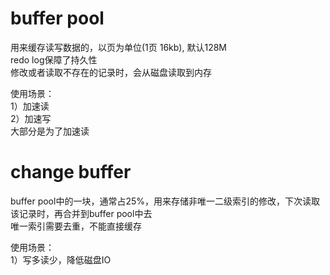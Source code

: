 # buffer pool
用来缓存读写数据的，以页为单位(1页 16kb), 默认128M  
redo log保障了持久性  
修改或者读取不存在的记录时，会从磁盘读取到内存 

使用场景：  
1）加速读  
2）加速写  
大部分是为了加速读  



# change buffer
buffer pool中的一块，通常占25%，用来存储非唯一二级索引的修改，下次读取该记录时，再合并到buffer pool中去  
唯一索引需要去重，不能直接缓存

使用场景：  
1）写多读少，降低磁盘IO  
